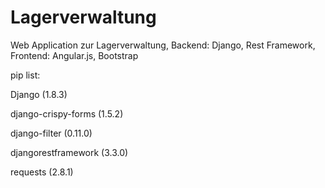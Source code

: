 # Lagerverwaltung
Web Application zur Lagerverwaltung, Backend: Django, Rest Framework, Frontend: Angular.js, Bootstrap

pip list:

Django (1.8.3)

django-crispy-forms (1.5.2)

django-filter (0.11.0)

djangorestframework (3.3.0)

requests (2.8.1)
